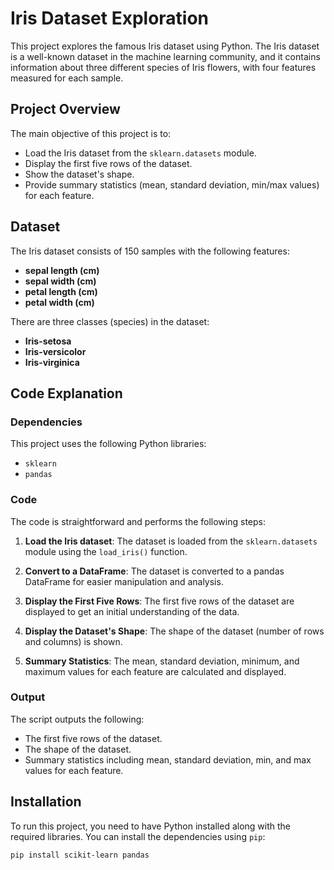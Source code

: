 # Iris Dataset Exploration

This project explores the famous Iris dataset using Python. The Iris dataset is a well-known dataset in the machine learning community, and it contains information about three different species of Iris flowers, with four features measured for each sample.

## Project Overview

The main objective of this project is to:
- Load the Iris dataset from the `sklearn.datasets` module.
- Display the first five rows of the dataset.
- Show the dataset's shape.
- Provide summary statistics (mean, standard deviation, min/max values) for each feature.

## Dataset

The Iris dataset consists of 150 samples with the following features:
- **sepal length (cm)**
- **sepal width (cm)**
- **petal length (cm)**
- **petal width (cm)**

There are three classes (species) in the dataset:
- **Iris-setosa**
- **Iris-versicolor**
- **Iris-virginica**

## Code Explanation

### Dependencies

This project uses the following Python libraries:
- `sklearn`
- `pandas`

### Code

The code is straightforward and performs the following steps:

1. **Load the Iris dataset**:
   The dataset is loaded from the `sklearn.datasets` module using the `load_iris()` function.

2. **Convert to a DataFrame**:
   The dataset is converted to a pandas DataFrame for easier manipulation and analysis.

3. **Display the First Five Rows**:
   The first five rows of the dataset are displayed to get an initial understanding of the data.

4. **Display the Dataset's Shape**:
   The shape of the dataset (number of rows and columns) is shown.

5. **Summary Statistics**:
   The mean, standard deviation, minimum, and maximum values for each feature are calculated and displayed.

### Output

The script outputs the following:
- The first five rows of the dataset.
- The shape of the dataset.
- Summary statistics including mean, standard deviation, min, and max values for each feature.

## Installation

To run this project, you need to have Python installed along with the required libraries. You can install the dependencies using `pip`:

```bash
pip install scikit-learn pandas
